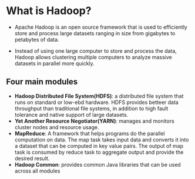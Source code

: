 # What is Hadoop?

- Apache Hadoop is an open source framework that is used to efficiently store and process large datasets ranging in size from gigabytes to petabytes of data.

- Instead of using one large computer to store and process the data, Hadoop allows clustering multiple computers to analyze massive datasets in parallel more quickly.

## Four main modules

- **Hadoop Distributed File System(HDFS)**: a distributed file system that runs on standard or low-ebd hardware. HDFS provides betteer data throughput than traditional file systems, in addition to high fault tolerance and native support of large datasets.
- **Yet Another Resource Negotiator(YARN)**: manages and monitors cluster nodes and resource usage.
- **MapReduce**: A framework that helps programs do the parallel computation on data. The map task takes input data and converts it into a dataset that can be computed in key value pairs. The output of map task is consumed by reduce task to aggregate output and provide the desired result.
- **Hadoop Common**: provides common Java libraries that can be used across all modules
